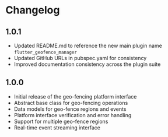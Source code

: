 # Changelog

## 1.0.1

* Updated README.md to reference the new main plugin name `flutter_geofence_manager`
* Updated GitHub URLs in pubspec.yaml for consistency
* Improved documentation consistency across the plugin suite

## 1.0.0

* Initial release of the geo-fencing platform interface
* Abstract base class for geo-fencing operations
* Data models for geo-fence regions and events
* Platform interface verification and error handling
* Support for multiple geo-fence regions
* Real-time event streaming interface
